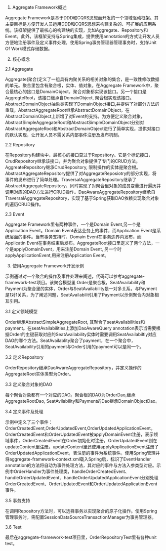 
1.  Aggregate Framework概述
    
Aggregate Framework是基于DDD和CQRS思想而开发的一个领域驱动框架。其主要目标是方便开发人员运用DDD和CQRS思想来构建复杂的、可扩展的应用系统。该框架提供了最核心的构建块的实现，比如Aggregate、Repository和Event。此外，该框架支持与Spring集成，提供使用annotation的方式让开发人员方便地注册事件及定义事件处理，使用Spring事务管理器管理事务时，支持Unit Of Work模式存储数据。

2.  核心概念

2.1 Aggregate

Aggregate(聚合)定义了一组具有内聚关系的相关对象的集合，是一致性修改数据的单元。聚合里包含有聚合根，实体、值对象。在Aggregate Framework中，聚合最核心的接口是DomainObject，聚合对象都实现该接口。另一个接口是AggregteRoot，该接口继承自DomainObject, 聚合根实现该接口。AbstractDomainObject抽象类实现了DomainObject接口,并提供了对部分方法的重载。AbstractAggregateRoot继承AbstractDomainObject，在AbstractDomainObject上新增了对Event的支持。为方便定义聚合对象，AbstractSimpleAggregateRoot和AbstractSimpleDomainObject分别对AbstractAggregateRoot和AbstractDomainObject进行了简单实现，提供对接口的默认实现，让开发人员不需关系内部事件注册及发布机制。

2.2 Repository

在Repository构建块中，最核心的接口莫过于Repository。它是个标记接口，CrudRepository继承该接口，并为聚合对象提供了专门的CRUD方法。AggreateRepository继承CrudRepository, 限制操作的实体是聚合根。AbstractAggregateRepository提供了对AggregateReposiotry的部分实现，将事件的发布进行了简单处理。TraversalAggregateRepository继承了AbstractAggregateRepository，同时实现了对聚合里对象的成员变量进行遍历并调用对应的DAO方法进行CRUD操作。DaoAwareAggregateRepository继承自TraversalAggregateRepository，实现了基于Spring获取DAO依赖实现聚合对象的遍历CRUD操作。

2.3 Event

Aggregate Framework里有两种事件，一个是Domain Event,另一个是Application Event。Domain Event表达业务上的事件，而Application Event是系统层面的事件。当有事务支持时，Domain Event在事务边界内发布，而Applicatin Event在事务结束后发布。AggregateRoot接口里定义了两个方法，一个是applyDomainEvent，用来注册Domain Event, 另一个时applyApplicationEvent,用来注册Application Event。

3.  使用Aggregate Framework开发示例

示例通过对一个聚合的操作及事件处理来阐述，代码可以参考aggregate-framework-test项目。该聚合模型里 Order是聚合根，SeatAvailability和Payment为聚合里的实体，Order与SeatAvailability是一对多关系，与Payment是1对1关系，为了阐述问题，SeatAvailabilit引用了Payment以示例聚合内对象相互引用。

3.1 定义领域模型

Order继承AbstractSimpleAggregateRoot, 其聚合了seatAvailabilities和payment。在seatAvailabilities上添加DaoAwareQuery annotation表示当需要根据Order的主键获取对应的SeatAvailability实体时需要调用SeatAvailabiltiy对应DAO的哪个方法。SeatAvailablity聚合了payment，在一个聚合中，SeatAvailability引用的payment与Order引用的payment可以是同一个。

3.2 定义Repository

OrderRepository继承DaoAwareAggregateRepository，并定义操作的AggregateRoot实体类型为Order。

3.3 定义聚合对象的DAO

每个聚合对象都有一个对应的DAO。聚合根的DAO为OrderDao,继承AggregateRootDao, SeatAvilability和Payment的Dao继承DomainObjectDao。

3.4 定义事件及处理

示例中定义了三个事件：OrderCreatedEvent,OrderUpdatedEvent,OrderUpdatedApplicationEvent。OrderCreatedEvent和OrderUpdatedEvent被applyDomainEvent注册，表示领域事件，OrderCreatedEvent在Order初始化时注册，OrderUpdatedEvent则在updateContent里注册。updateContent里还使用applyApplicationEvent注册了OrderUpdatedApplicationEvent，表注册的事件为系统事件。使用Spring管理并将aggregate-framework-context.xml载入Spring后，标识了EventHandler annotation的方法将自动为事件处理方法，其对应的事件与方法入参类型对应。示例中OrderHandler为事件处理类，handleOrderCreatedEvent、handleOrderUpdatedEvent、handleOrderUpdatedApplicationEvent分别处理OrderCreatedEvent、OrderUpdatedEvent和OrderUpdatedApplicationEvent事件。

3.5 事务支持

在调用Repository方法时，可以选择事务以实现聚合的原子化操作。使用Spring管理事务时，需配置SessionDataSourceTransactionManager为事务管理器。

3.6 Test

最后在aggregate-framework-test项目里，OrderRepositoryTest里有各种unit test。




